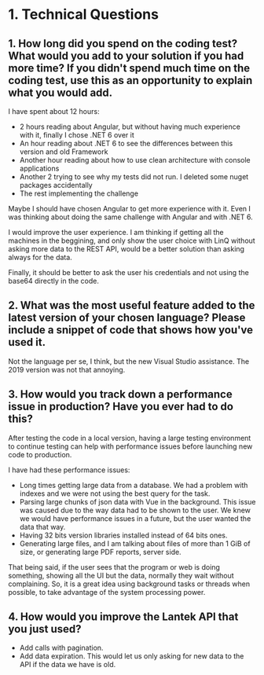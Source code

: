 # 1. Technical Questions

## 1. How long did you spend on the coding test? What would you add to your solution if you had more time? If you didn't spend much time on the coding test, use this as an opportunity to explain what you would add.

I have spent about 12 hours:
* 2 hours reading about Angular, but without having much experience with it, finally I chose .NET 6 over it
* An hour reading about .NET 6 to see the differences between this version and old Framework
* Another hour reading about how to use clean architecture with console applications
* Another 2 trying to see why my tests did not run. I deleted some nuget packages accidentally
* The rest implementing the challenge

Maybe I should have chosen Angular to get more experience with it. Even I was thinking about doing the same challenge with Angular and with .NET 6.

I would improve the user experience. I am thinking if getting all the machines in the beggining, and only show the user choice with LinQ without asking more data to the REST API, would be a better solution than asking always for the data.

Finally, it should be better to ask the user his credentials and not using the base64 directly in the code.

## 2. What was the most useful feature added to the latest version of your chosen language? Please include a snippet of code that shows how you've used it.

Not the language per se, I think, but the new Visual Studio assistance. The 2019 version was not that annoying.

## 3. How would you track down a performance issue in production? Have you ever had to do this?

After testing the code in a local version, having a large testing environment to continue testing can help with performance issues before launching new code to production.

I have had these performance issues:
* Long times getting large data from a database. We had a problem with indexes and we were not using the best query for the task.
* Parsing large chunks of json data with Vue in the background. This issue was caused due to the way data had to be shown to the user. We knew we would have performance issues in a future, but the user wanted the data that way.
* Having 32 bits version libraries installed instead of 64 bits ones.
* Generating large files, and I am talking about files of more than 1 GiB of size, or generating large PDF reports, server side.

That being said, if the user sees that the program or web is doing something, showing all the UI but the data, normally they wait without complaining. So, it is a great idea using background tasks or threads when possible, to take advantage of the system processing power.

## 4. How would you improve the Lantek API that you just used?

* Add calls with pagination.
* Add data expiration. This would let us only asking for new data to the API if the data we have is old.